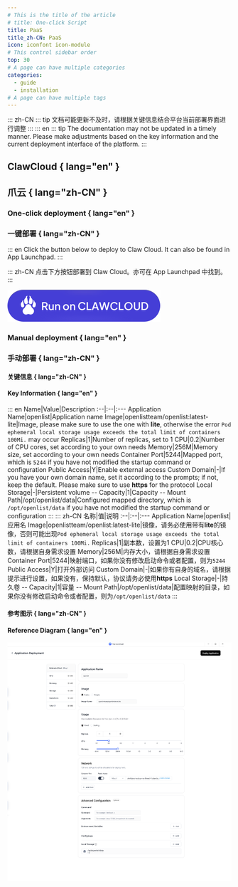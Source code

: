 ```yaml
---
# This is the title of the article
# title: One-click Script
title: PaaS
title_zh-CN: PaaS
icon: iconfont icon-module
# This control sidebar order
top: 30
# A page can have multiple categories
categories:
  - guide
  - installation
# A page can have multiple tags
---
```


::: zh-CN
::: tip
文档可能更新不及时，请根据关键信息结合平台当前部署界面进行调整
:::
::: en
::: tip
The documentation may not be updated in a timely manner. Please make adjustments based on the key information and the current deployment interface of the platform.
:::

## ClawCloud { lang="en" }

## 爪云 { lang="zh-CN" }

### One-click deployment { lang="en" }

### 一键部署 { lang="zh-CN" }

::: en
Click the button below to deploy to Claw Cloud. It can also be found in App Launchpad.
:::

::: zh-CN
点击下方按钮部署到 Claw Cloud。亦可在 App Launchpad 中找到。
:::

[![Run on CLAWCLOUD](/img/guide/installation/clawcloud-run.svg)](https://template.run.claw.cloud/?openapp=system-fastdeploy%3FtemplateName%3Dopenlist)

### Manual deployment { lang="en" }

### 手动部署 { lang="zh-CN" }

#### 关键信息 { lang="zh-CN" }

#### Key Information { lang="en" }

::: en
Name|Value|Description
:--|:--|:---
Application Name|openlist|Application name
Image|openlistteam/openlist:latest-lite|Image, please make sure to use the one with **lite**, otherwise the error `Pod ephemeral local storage usage exceeds the total limit of containers 100Mi.` may occur
Replicas|1|Number of replicas, set to 1
CPU|0.2|Number of CPU cores, set according to your own needs
Memory|256M|Memory size, set according to your own needs
Container Port|5244|Mapped port, which is `5244` if you have not modified the startup command or configuration
Public Access|Y|Enable external access
Custom Domain|-|If you have your own domain name, set it according to the prompts; if not, keep the default. Please make sure to use **https** for the protocol
Local Storage|-|Persistent volume
-- Capacity|1|Capacity
-- Mount Path|/opt/openlist/data|Configured mapped directory, which is `/opt/openlist/data` if you have not modified the startup command or configuration
:::
::: zh-CN
名称|值|说明
:--|:--|:---
Application Name|openlist|应用名
Image|openlistteam/openlist:latest-lite|镜像，请务必使用带有**lite**的镜像，否则可能出现`Pod ephemeral local storage usage exceeds the total limit of containers 100Mi.`
Replicas|1|副本数，设置为1
CPU|0.2|CPU核心数，请根据自身需求设置
Memory|256M|内存大小，请根据自身需求设置
Container Port|5244|映射端口，如果你没有修改启动命令或者配置，则为`5244`
Public Access|Y|打开外部访问
Custom Domain|-|如果你有自身的域名，请根据提示进行设置，如果没有，保持默认，协议请务必使用**https**
Local Storage|-|持久卷
-- Capacity|1|容量
-- Mount Path|/opt/openlist/data|配置映射的目录，如果你没有修改启动命令或者配置，则为`/opt/openlist/data`
:::

#### 参考图示 { lang="zh-CN" }

#### Reference Diagram { lang="en" }

![](/img/guide/installation/clawcloud-01.png)

<!--
::: en
N/A
For specific usage, please refer to the `README.md` in the corresponding repository.

:::
::: zh-CN
N/A
具体用法请参考对应仓库中的`README.md`。
:::

## Claw Cloud Run { lang="en" }
## Claw Cloud Run { lang="zh-CN" }
::: en
[https://console.run.claw.cloud/signin](https://console.run.claw.cloud/signin?link=UTMO60WWUZKY)
:::
::: zh-CN
[https://console.run.claw.cloud/signin](https://console.run.claw.cloud/signin?link=UTMO60WWUZKY)
:::

## **Koyeb** { lang="en" }
## **Koyeb** { lang="zh-CN" }
::: en
https://github.com/alist-org/alist-koyeb
:::
::: zh-CN
https://github.com/alist-org/alist-koyeb
:::

## **Render** { lang="en" }
## **Render** { lang="zh-CN" }
::: en
https://github.com/alist-org/alist-render
:::
::: zh-CN
https://github.com/alist-org/alist-render
:::

### **Heroku** { lang="en" }
## **Heroku** { lang="zh-CN" }
::: en
https://github.com/alist-org/alist-heroku-postgres
:::
::: zh-CN
https://github.com/alist-org/alist-heroku-postgres
:::

### **Sealos** { lang="en" }
## **Sealos** { lang="zh-CN" }
::: en
[![](https://raw.githubusercontent.com/labring-actions/templates/main/Deploy-on-Sealos.svg)](https://cloud.sealos.io/?openapp=system-template%3FtemplateName%3Dalist)
:::
::: zh-CN
[![](https://raw.githubusercontent.com/labring-actions/templates/main/Deploy-on-Sealos.svg)](https://cloud.sealos.io/?openapp=system-template%3FtemplateName%3Dalist)
:::
-->
